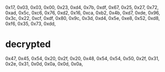 0x17, 0x03, 0x03, 0x00, 0x23,
0xd4, 0x7b, 0xdf, 0x67, 0x25, 0x27, 0x72, 0xad, 0x5c, 0xc6, 0x76, 0xd2, 0x16, 0xca, 0xb2, 0x4b,
0xd7, 0xde, 0x96, 0x3c, 0x22, 0xcf, 0xdf, 0x80, 0x9c, 0x3d, 0xd4, 0x5e, 0xe8, 0x52, 0xd8, 0xf6,
0x35, 0x73, 0xdd,

# decrypted

0x47, 0x45, 0x54, 0x20, 0x2f, 0x20, 0x48, 0x54, 0x54, 0x50, 0x2f, 0x31, 0x2e, 0x31, 0x0d, 0x0a,
0x0d, 0x0a,